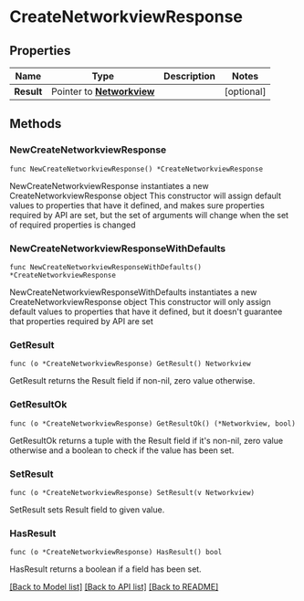 # CreateNetworkviewResponse

## Properties

Name | Type | Description | Notes
------------ | ------------- | ------------- | -------------
**Result** | Pointer to [**Networkview**](Networkview.md) |  | [optional] 

## Methods

### NewCreateNetworkviewResponse

`func NewCreateNetworkviewResponse() *CreateNetworkviewResponse`

NewCreateNetworkviewResponse instantiates a new CreateNetworkviewResponse object
This constructor will assign default values to properties that have it defined,
and makes sure properties required by API are set, but the set of arguments
will change when the set of required properties is changed

### NewCreateNetworkviewResponseWithDefaults

`func NewCreateNetworkviewResponseWithDefaults() *CreateNetworkviewResponse`

NewCreateNetworkviewResponseWithDefaults instantiates a new CreateNetworkviewResponse object
This constructor will only assign default values to properties that have it defined,
but it doesn't guarantee that properties required by API are set

### GetResult

`func (o *CreateNetworkviewResponse) GetResult() Networkview`

GetResult returns the Result field if non-nil, zero value otherwise.

### GetResultOk

`func (o *CreateNetworkviewResponse) GetResultOk() (*Networkview, bool)`

GetResultOk returns a tuple with the Result field if it's non-nil, zero value otherwise
and a boolean to check if the value has been set.

### SetResult

`func (o *CreateNetworkviewResponse) SetResult(v Networkview)`

SetResult sets Result field to given value.

### HasResult

`func (o *CreateNetworkviewResponse) HasResult() bool`

HasResult returns a boolean if a field has been set.


[[Back to Model list]](../README.md#documentation-for-models) [[Back to API list]](../README.md#documentation-for-api-endpoints) [[Back to README]](../README.md)


